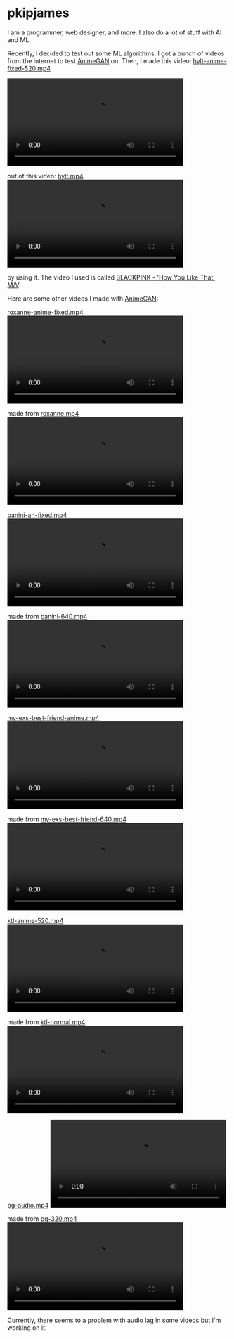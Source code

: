 pkipjames
=========
I am a programmer, web designer, and more. I also do a lot of stuff with AI and ML.


Recently, I decided to test out some ML algorithms. I got a bunch of videos from the internet to test [AnimeGAN](https://github.com/TachibanaYoshino/AnimeGAN) on. Then, I made this video:
[hylt-anime-fixed-520.mp4](https://pkipjames.github.io/hylt-anime-fixed-520.mp4)

<video controls="true" src="https://pkipjames.github.io/hylt-anime-fixed-520.mp4" height="200"></video>

out of this video:
[hylt.mp4](https://pkipjames.github.io/animegan2-pytorch/hylt.mp4)
<video controls="true" src="https://pkipjames.github.io/animegan2-pytorch/hylt.mp4" height="200"></video>

by using it. The video I used is called 
[BLACKPINK - 'How You Like That' M/V](https://www.youtube.com/watch?v=ioNng23DkIM).



Here are some other videos I made with [AnimeGAN](https://github.com/TachibanaYoshino/AnimeGANv2):


[roxanne-anime-fixed.mp4](https://pkipjames.github.io/roxanne-anime-fixed.mp4)
<video controls="true" src="https://pkipjames.github.io/roxanne-anime-fixed.mp4" height="200"></video>

made from [roxanne.mp4](https://pkipjames.github.io/roxanne.mp4)
<video controls="true" src="https://pkipjames.github.io/roxanne.mp4" height="200"></video>

[panini-an-fixed.mp4](https://pkipjames.github.io/panini-an-fixed.mp4)
<video controls="true" src="https://pkipjames.github.io/panini-an-fixed.mp4" height="200"></video>

made from [panini-640.mp4](https://pkipjames.github.io/panini-640.mp4)
<video controls="true" src="https://pkipjames.github.io/panini-640.mp4" height="200"></video>


[my-exs-best-friend-anime.mp4](https://pkipjames.github.io/my-exs-best-friend-anime.mp4)
<video controls="true" src="https://pkipjames.github.io/my-exs-best-friend-anime.mp4" height="200"></video>

made from [my-exs-best-friend-640.mp4](https://pkipjames.github.io/my-exs-best-friend-640.mp4)
<video controls="true" src="https://pkipjames.github.io/my-exs-best-friend-640.mp4" height="200"></video>


[ktl-anime-520.mp4](https://pkipjames.github.io/ktl-anime-520.mp4)
<video controls="true" src="https://pkipjames.github.io/ktl-anime-520.mp4" height="200"></video>

made from [ktl-normal.mp4](https://pkipjames.github.io/ktl-normal.mp4)
<video controls="true" src="https://pkipjames.github.io/ktl-normal.mp4" height="200"></video>


[pg-audio.mp4](https://pkipjames.github.io/pg-audio.mp4)
<video controls="true" src="https://pkipjames.github.io/pg-audio.mp4" height="200"></video>

made from [pg-320.mp4](https://pkipjames.github.io/pg-320.mp4)
<video controls="true" src="https://pkipjames.github.io/pg-320.mp4" height="200"></video>

Currently, there seems to a problem with audio lag in some videos but I'm working on it.
